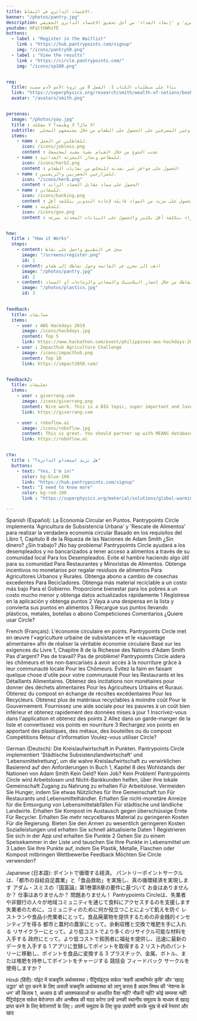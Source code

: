 ```yaml
---
title: الاقتصاد الدائري في النقاط.
banner: "/photos/pantry.jpg"
description: تنفيذ دائرة بانتري بوينتس 'زراعة العيش الحضري' و 'إنقاذ الغذاء' من أجل تحقيق الاقتصاد الدائري الحقيقي
youtube: HFqltUWhzfE
buttons:
  - label : "Register in the Waitlist"
    link : "https://hub.pantrypoints.com/signup"
    img: "/icons/pantry50.png"
  - label : "View the results"
    link : "https://circle.pantrypoints.com/"
    img: "/icons/sp100.png"


req:
  title: بناءً على متطلبات الكتاب 1، الفصل 8 من ثروة الأمم لآدم سميث
  link: "https://superphysics.org/research/smith/wealth-of-nations/book-1/chapter-8d"
  avatar: "/avatars/smith.png"


personas:
  image: "/photos/yay.jpg"
  title : لا مال؟ لا وظيفة؟ لا مشكلة!
  subtitle:  ستساعد دائرة بانتري بوينتس العاطلين عن العمل وغير المصرفين على الحصول على الطعام من خلال مجتمعهم المحلي
  items:
    - name : للعاطلين عن العمل. 
      icon: /icons/jobless.png
      content : تجنب الجوع من خلال القيام بشيء مفيد لمجتمعك
    - name : للمطاعم وتجار التجزئة الغذائية. 
      icon: /icons/herb2.png
      content : الحصول على حوافز غير نقدية للتخلص من نفايات الطعام
    - name : للمزارعين الحضريين والريفيين. 
      icon: "/icons/herb.png"
      content : الحصول على سماد مقابل الحصاد الزائد
    - name : للمعادن. 
      icon: /icons/banking.png
      content : الحصول على مزيد من المواد قابلة لإعادة التدوير بتكلفة أقل
    - name : للحكومة. 
      icon: /icons/gov.png
      content : توفير الرعاية الاجتماعية للفقراء بتكلفة أقل بكثير والحصول على البيانات المحدثة بسرعة


how:
  title : "How it Works"  
  steps:
    - content: سجل في التطبيق واحصل على نقاط
      image: "/screens/register.png"
      id: 1
    - content: اذهب إلى مخزن في القائمة وحول نقاطك إلى طعام
      image: "/photos/pantry.jpg"
      id: 2
    - content: أعد تعبئة نقاطك من خلال إحضار البلاستيك والمعادن والزجاجات أو السماد
      image: "/photos/plastics.jpg"
      id: 3

      
feedback:
  title: مسابقات
  items:
    - user : AWS Hackdays 2019
      image: /icons/hackdays.jpg
      content: Top 5
      link: https://www.hackathon.com/event/philippines-aws-hackdays-2019--lets-hack-for-good-5c4a9262187a8c0004fa3d05
    - user : Impacthub Agriculture Challenge
      image: /icons/impacthub.png
      content: Top 10
      link: https://impact2050.com/


feedback2:
  title: تعليقات
  items:
    - user : giverrang.com
      image: /icons/giverrang.png
      content: Nice work. This is a BIG topic, super important and love that you're tackling it. I'm on the same wavelength.
      link: https://giverrang.com

    - user : roboflow.ai
      image: /icons/roboflow.jpg
      content: This is great. You should partner up with MEANS database which does something similar with food pantries.
      link: https://roboflow.ai 


cta:
  title : "هل تريد استخدام الدائرة؟"
  buttons:
    - text: "Yes, I'm in!"
      color: bg-blue-100
      link: "https://hub.pantrypoints.com/signup"
    - text: "I need to know more"
      color: bg-red-100    
      link : "https://superphysics.org/material/solutions/global-warming/"

---
```




Spanish (Español):
La Economía Circular en Puntos.
Pantrypoints Circle implementa 'Agricultura de Subsistencia Urbana' y 'Rescate de Alimentos' para realizar la verdadera economía circular
Basado en los requisitos del Libro 1, Capítulo 8 de la Riqueza de las Naciones de Adam Smith
¿Sin dinero? ¿Sin trabajo? ¡No hay problema! Pantrypoimts Circle ayudará a los desempleados y no bancarizados a tener acceso a alimentos a través de su comunidad local
Para los Desempleados. Evite el hambre haciendo algo útil para su comunidad
Para Restaurantes y Minoristas de Alimentos. Obtenga incentivos no monetarios por regalar residuos de alimentos
Para Agricultores Urbanos y Rurales. Obtenga abono a cambio de cosechas excedentes
Para Recicladores. Obtenga más material reciclable a un costo más bajo
Para el Gobierno. Proporcione bienestar para los pobres a un costo mucho menor y obtenga datos actualizados rápidamente
1 Regístrese en la aplicación y obtenga puntos
2 Vaya a una despensa en la lista y convierta sus puntos en alimentos
3 Recargue sus puntos llevando plásticos, metales, botellas o abono
Competiciones
Comentarios
¿Quiere usar Circle?

French (Français):
L'économie circulaire en points.
Pantrypoints Circle met en œuvre l'«agriculture urbaine de subsistance» et le «sauvetage alimentaire» afin de réaliser la véritable économie circulaire
Basé sur les exigences du Livre 1, Chapitre 8 de la Richesse des Nations d'Adam Smith
Pas d'argent? Pas de travail? Pas de problème! Pantrypoimts Circle aidera les chômeurs et les non-bancarisés à avoir accès à la nourriture grâce à leur communauté locale
Pour les Chômeurs. Évitez la faim en faisant quelque chose d'utile pour votre communauté
Pour les Restaurants et les Détaillants Alimentaires. Obtenez des incitations non monétaires pour donner des déchets alimentaires
Pour les Agriculteurs Urbains et Ruraux. Obtenez du compost en échange de récoltes excédentaires
Pour les Recycleurs. Obtenez plus de matériaux recyclables à moindre coût
Pour le Gouvernement. Fournissez une aide sociale pour les pauvres à un coût bien inférieur et obtenez rapidement des données mises à jour
1 Inscrivez-vous dans l'application et obtenez des points
2 Allez dans un garde-manger de la liste et convertissez vos points en nourriture
3 Rechargez vos points en apportant des plastiques, des métaux, des bouteilles ou du compost
Compétitions
Retour d'information
Voulez-vous utiliser Circle?

German (Deutsch):
Die Kreislaufwirtschaft in Punkten.
Pantrypoints Circle implementiert 'Städtische Subsistenzlandwirtschaft' und 'Lebensmittelrettung', um die wahre Kreislaufwirtschaft zu verwirklichen
Basierend auf den Anforderungen in Buch 1, Kapitel 8 des Wohlstands der Nationen von Adam Smith
Kein Geld? Kein Job? Kein Problem! Pantrypoimts Circle wird Arbeitslosen und Nicht-Bankkunden helfen, über ihre lokale Gemeinschaft Zugang zu Nahrung zu erhalten
Für Arbeitslose. Vermeiden Sie Hunger, indem Sie etwas Nützliches für Ihre Gemeinschaft tun
Für Restaurants und Lebensmittelhändler. Erhalten Sie nicht-monetäre Anreize für die Entsorgung von Lebensmittelabfällen
Für städtische und ländliche Landwirte. Erhalten Sie Kompost im Austausch gegen überschüssige Ernte
Für Recycler. Erhalten Sie mehr recycelbares Material zu geringeren Kosten
Für die Regierung. Bieten Sie den Armen zu wesentlich geringeren Kosten Sozialleistungen und erhalten Sie schnell aktualisierte Daten
1 Registrieren Sie sich in der App und erhalten Sie Punkte
2 Gehen Sie zu einem Speisekammer in der Liste und tauschen Sie Ihre Punkte in Lebensmittel um
3 Laden Sie Ihre Punkte auf, indem Sie Plastik, Metalle, Flaschen oder Kompost mitbringen
Wettbewerbe
Feedback
Möchten Sie Circle verwenden?

Japanese (日本語):
ポイントで循環する経済。
パントリーポイントサークルは、「都市の自給自足農業」と「食品救助」を実施し、真の循環経済を実現します
アダム・スミスの『国富論』第1巻第8章の要件に基づいて
お金はありませんか？ 仕事はありませんか？ 問題ありません！ Pantrypoimts Circleは、失業者や非銀行の人々が地域コミュニティを通じて食料にアクセスするのを支援します
失業者のために。コミュニティのために何か役立つことによって飢えを防ぐ
レストランや食品小売業者にとって。食品廃棄物を提供するための非金銭的インセンティブを得る
都市と農村の農家にとって。余剰収穫と交換で堆肥を手に入れる
リサイクラーにとって。より低コストでより多くのリサイクル可能な材料を入手する
政府にとって。より低コストで貧困者に福祉を提供し、迅速に最新のデータを入手する
1 アプリに登録してポイントを取得する
2 リスト内のパントリーに移動し、ポイントを食品に変換する
3 プラスチック、金属、ボトル、または堆肥を持参してポイントをチャージする
競技会
フィードバック
サークルを使用しますか？

Hindi (हिंदी):
पॉइंट में चक्रवृत्ति अर्थव्यवस्था।
पैंट्रिपॉइंट्स सर्कल 'शहरी आत्मनिर्भर कृषि' और 'खाद्य उद्धार' को पूरा करने के लिए असली चक्रवृत्ति अर्थव्यवस्था को लागू करता है
आदम स्मिथ की 'नेशन्स के धन' की किताब 1, अध्याय 8 की आवश्यकताओं पर आधारित
पैसा नहीं? नौकरी नहीं? कोई समस्या नहीं! पैंट्रिपोइंट्स सर्कल बेरोजगार और अनबैंक्ड की मदद करेगा उन्हें उनकी स्थानीय समुदाय के माध्यम से खाद्य प्राप्त करने के लिए
बेरोजगारों के लिए। अपनी समुदाय के लिए कुछ उपयोगी करके भूख से बचें
रेस्तरां और खाद